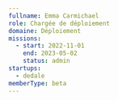 ```yaml
---
fullname: Emma Carmichael
role: Chargée de déploiement
domaine: Déploiement
missions:
  - start: 2022-11-01
    end: 2023-05-02
    status: admin
startups:
  - dedale
memberType: beta
---
```


